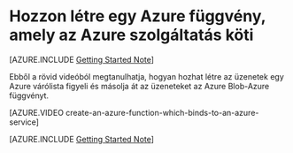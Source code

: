 <properties
   pageTitle="Hozzon létre egy Azure függvény, amely az Azure szolgáltatás kötődik |} Microsoft Azure"
   description="Hozzon létre egy Azure függvény, a kiszolgáló nélküli alkalmazást, és hogyan kommunikáljon a többi Azure Services."
   services="functions"
   documentationCenter="dev-center-name"
   authors="yochay"
   manager="manager-alias"
   editor=""
   tags=""
   keywords="Azure függvények funkciók, esemény feldolgozása, webhooks, dinamikus számítási, kiszolgáló nélküli architektúra"/>

<tags
   ms.service="functions"
   ms.devlang="multiple"
   ms.topic="get-started-article"
   ms.tgt_pltfrm="multiple"
   ms.workload="na"
   ms.date="03/09/2016"
   ms.author="yochayk@microsoft.com"/>
   
# <a name="create-an-azure-function-which-binds-to-an-azure-service"></a>Hozzon létre egy Azure függvény, amely az Azure szolgáltatás köti
   
[AZURE.INCLUDE [Getting Started Note](../../includes/functions-getting-started.md)]

Ebből a rövid videóból megtanulhatja, hogyan hozhat létre az üzenetek egy Azure várólista figyeli és másolja át az üzeneteket az Azure Blob-Azure függvényt. 

[AZURE.VIDEO create-an-azure-function-which-binds-to-an-azure-service]
&nbsp;

[AZURE.INCLUDE [Getting Started Note](../../includes/functions-get-help.md)]